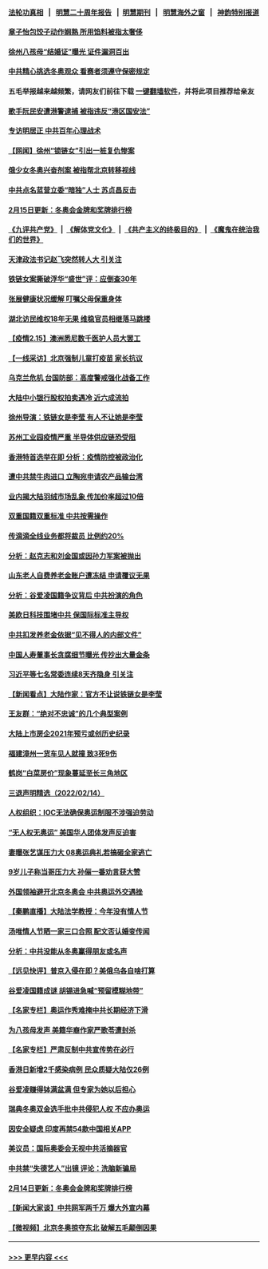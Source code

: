 #### [法轮功真相](https://github.com/gfw-breaker/truth/blob/master/README.md?t=0) &nbsp;&nbsp;|&nbsp;&nbsp; [明慧二十周年报告](https://github.com/gfw-breaker/mh-reports/blob/master/README.md?t=0) &nbsp;&nbsp;|&nbsp;&nbsp;[明慧期刊](https://github.com/gfw-breaker/mh-qikan) &nbsp;&nbsp;|&nbsp;&nbsp; [明慧海外之窗](https://github.com/gfw-breaker/mh-news/blob/master/README.md?t=0) &nbsp;&nbsp;|&nbsp;&nbsp; [神韵特别报道](https://github.com/gfw-breaker/mh-news/blob/master/shenyun.md?t=0)
#### [章子怡包饺子动作娴熟 所用馅料被指太奢侈](../pages/nsc413/n13579321.md?t=02160801) 
#### [徐州八孩母“结婚证”曝光 证件漏洞百出](../pages/nsc413/n13579361.md?t=02160801) 
#### [中共精心挑选冬奥观众 看赛者须遵守保密规定](../pages/nsc413/n13579289.md?t=02160801) 
#### 五毛举报越来越频繁，请网友们前往下载 [一键翻墙软件](https://github.com/gfw-breaker/ssr-accounts)，并将此项目推荐给亲友
#### [歌手阮民安遭港警逮捕 被指违反“港区国安法”](../pages/nsc413/n13579182.md?t=02160801) 
#### [专访明居正 中共百年心理战术](../pages/nsc413/n13566524.md?t=02160801) 
#### [【网闻】徐州“锁链女”引出一桩复仇惨案](../pages/nsc413/n13578991.md?t=02160801) 
#### [俄少女冬奥兴奋剂案 被指帮北京转移视线](../pages/nsc413/n13579119.md?t=02160801) 
#### [中共点名蓝营立委“暗独”人士  苏贞昌反击](../pages/nsc413/n13578831.md?t=02160801) 
#### [2月15日更新：冬奥会金牌和奖牌排行榜](../pages/nsc413/n13578540.md?t=02160801) 
#### [《九评共产党》](https://github.com/begood0513/9ping.md/blob/master/README.md) &nbsp;|&nbsp; [《解体党文化》](../../../../jtdwh.md/blob/master/README.md)  &nbsp;|&nbsp; [《共产主义的终极目的》](../../../../gczydzjmd.md/blob/master/README.md) &nbsp;|&nbsp; [《魔鬼在统治我们的世界》](../../../../mgztzwmdsj.md/blob/master/README.md) 
#### [天津政法书记赵飞突然转人大 引关注](../pages/nsc413/n13578965.md?t=02160801) 
#### [铁链女案撕破浮华“盛世”评：应倒查30年](../pages/nsc413/n13578656.md?t=02160801) 
#### [张展健康状况缓解 叮嘱父母保重身体](../pages/nsc413/n13578389.md?t=02160801) 
#### [湖北访民维权18年无果 维稳官员相继落马跳楼](../pages/nsc413/n13578649.md?t=02160801) 
#### [【疫情2.15】澳洲悉尼数千医护人员大罢工](../pages/nsc413/n13578183.md?t=02160801) 
#### [【一线采访】北京强制儿童打疫苗 家长抗议](../pages/nsc413/n13577971.md?t=02160801) 
#### [乌克兰危机 台国防部：高度警戒强化战备工作](../pages/nsc413/n13578131.md?t=02160801) 
#### [大陆中小银行股权拍卖遇冷 近六成流拍](../pages/nsc413/n13578120.md?t=02160801) 
#### [徐州导演：铁链女是李莹 有人不让她是李莹](../pages/nsc413/n13578219.md?t=02160801) 
#### [苏州工业园疫情严重 半导体供应链恐受阻](../pages/nsc413/n13578214.md?t=02160801) 
#### [香港特首选举在即 分析：疫情防控被政治化](../pages/nsc413/n13578191.md?t=02160801) 
#### [遭中共禁牛肉进口 立陶宛申请农产品输台湾](../pages/nsc413/n13577802.md?t=02160801) 
#### [业内揭大陆羽绒市场乱象 传加价率超过10倍](../pages/nsc413/n13578014.md?t=02160801) 
#### [双重国籍双重标准 中共按需操作](../pages/nsc413/n13578136.md?t=02160801) 
#### [传滴滴全线业务都将裁员 比例约20%](../pages/nsc413/n13577502.md?t=02160801) 
#### [分析：赵克志和刘金国或因孙力军案被抛出](../pages/nsc413/n13578063.md?t=02160801) 
#### [山东老人自费养老金账户遭冻结 申请覆议无果](../pages/nsc413/n13577386.md?t=02160801) 
#### [分析：谷爱凌国籍争议背后 中共扮演的角色](../pages/nsc413/n13576885.md?t=02160801) 
#### [美欧日科技围堵中共 保国际标准主导权](../pages/nsc413/n13577942.md?t=02160801) 
#### [中共扣发养老金依据“见不得人的内部文件”](../pages/nsc413/n13576363.md?t=02160801) 
#### [中国人寿董事长贪腐细节曝光 传抄出大量金条](../pages/nsc413/n13577652.md?t=02160801) 
#### [习近平等七名常委连续8天齐隐身 引关注](../pages/nsc413/n13577361.md?t=02160801) 
#### [【新闻看点】大陆作家：官方不让说铁链女是李莹](../pages/nsc413/n13576075.md?t=02160801) 
#### [王友群：“绝对不忠诚”的几个典型案例](../pages/nsc413/n13577068.md?t=02160801) 
#### [大陆上市房企2021年预亏或创历史纪录](../pages/nsc413/n13577236.md?t=02160801) 
#### [福建漳州一货车见人就撞 致3死9伤](../pages/nsc413/n13577268.md?t=02160801) 
#### [鹤岗“白菜房价”现象蔓延至长三角地区](../pages/nsc413/n13577081.md?t=02160801) 
#### [三退声明精选（2022/02/14）](../pages/nsc413/n13577282.md?t=02160801) 
#### [人权组织：IOC无法确保奥运制服不涉强迫劳动](../pages/nsc413/n13576848.md?t=02160801) 
#### [“无人权无奥运” 美国华人团体发声反迫害](../pages/nsc413/n13576796.md?t=02160801) 
#### [妻曝张艺谋压力大 08奥运典礼若搞砸全家逃亡](../pages/nsc413/n13576212.md?t=02160801) 
#### [9岁儿子称当哥压力大 孙俪一番劝言获大赞](../pages/nsc413/n13576734.md?t=02160801) 
#### [外国领袖避开北京冬奥会 中共奥运外交遇挫](../pages/nsc413/n13576904.md?t=02160801) 
#### [【秦鹏直播】大陆法学教授：今年没有情人节](../pages/nsc413/n13576838.md?t=02160801) 
#### [汤唯情人节晒一家三口合照 配文否认婚变传闻](../pages/nsc413/n13576524.md?t=02160801) 
#### [分析：中共没能从冬奥赢得朋友或名声](../pages/nsc413/n13576585.md?t=02160801) 
#### [【远见快评】普京入侵在即？美俄乌各自啥打算](../pages/nsc413/n13576799.md?t=02160801) 
#### [谷爱凌国籍成谜 胡锡进急喊“预留模糊地带”](../pages/nsc413/n13576541.md?t=02160801) 
#### [【名家专栏】奥运作秀难掩中共长期经济下滑](../pages/nsc413/n13576012.md?t=02160801) 
#### [为八孩母发声 美籍华裔作家严歌苓遭封杀](../pages/nsc413/n13576654.md?t=02160801) 
#### [【名家专栏】严肃反制中共宣传势在必行](../pages/nsc413/n13574764.md?t=02160801) 
#### [香港日新增2千感染病例 民众质疑大陆仅26例](../pages/nsc413/n13576256.md?t=02160801) 
#### [谷爱凌赚得钵满盆满 但专家为她以后担心](../pages/nsc413/n13575960.md?t=02160801) 
#### [瑞典冬奥双金选手批中共侵犯人权 不应办奥运](../pages/nsc413/n13576539.md?t=02160801) 
#### [因安全疑虑 印度再禁54款中国相关APP](../pages/nsc413/n13576448.md?t=02160801) 
#### [美议员：国际奥委会无视中共活摘器官](../pages/nsc413/n13576350.md?t=02160801) 
#### [中共禁“失德艺人”出镜 评论：洗脑新骗局](../pages/nsc413/n13572760.md?t=02160801) 
#### [2月14日更新：冬奥会金牌和奖牌排行榜](../pages/nsc413/n13575864.md?t=02160801) 
#### [【新闻大家谈】中共网军两千万 爆大外宣内幕](../pages/nsc413/n13576192.md?t=02160801) 
#### [【微视频】北京冬奥掠夺东北 破解五毛颠倒因果](../pages/nsc413/n13576045.md?t=02160801) 

----
#### [ >>> 更早内容 <<< ](../indexes/nsc413-earlier.md)
